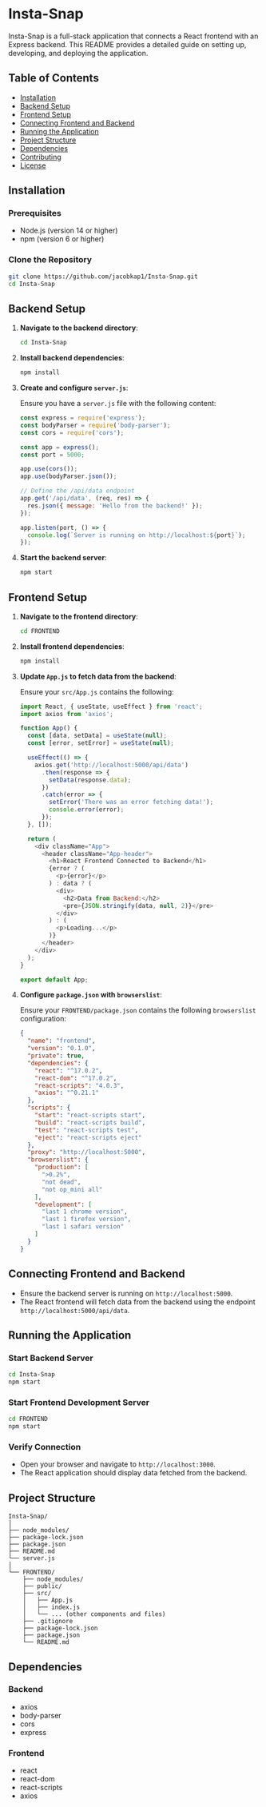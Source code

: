 
# Insta-Snap

Insta-Snap is a full-stack application that connects a React frontend with an Express backend. This README provides a detailed guide on setting up, developing, and deploying the application.

## Table of Contents

- [Installation](#installation)
- [Backend Setup](#backend-setup)
- [Frontend Setup](#frontend-setup)
- [Connecting Frontend and Backend](#connecting-frontend-and-backend)
- [Running the Application](#running-the-application)
- [Project Structure](#project-structure)
- [Dependencies](#dependencies)
- [Contributing](#contributing)
- [License](#license)

## Installation

### Prerequisites

- Node.js (version 14 or higher)
- npm (version 6 or higher)

### Clone the Repository

```bash
git clone https://github.com/jacobkap1/Insta-Snap.git
cd Insta-Snap
```

## Backend Setup

1. **Navigate to the backend directory**:

    ```bash
    cd Insta-Snap
    ```

2. **Install backend dependencies**:

    ```bash
    npm install
    ```

3. **Create and configure `server.js`**:

    Ensure you have a `server.js` file with the following content:

    ```javascript
    const express = require('express');
    const bodyParser = require('body-parser');
    const cors = require('cors');

    const app = express();
    const port = 5000;

    app.use(cors());
    app.use(bodyParser.json());

    // Define the /api/data endpoint
    app.get('/api/data', (req, res) => {
      res.json({ message: 'Hello from the backend!' });
    });

    app.listen(port, () => {
      console.log(`Server is running on http://localhost:${port}`);
    });
    ```

4. **Start the backend server**:

    ```bash
    npm start
    ```

## Frontend Setup

1. **Navigate to the frontend directory**:

    ```bash
    cd FRONTEND
    ```

2. **Install frontend dependencies**:

    ```bash
    npm install
    ```

3. **Update `App.js` to fetch data from the backend**:

    Ensure your `src/App.js` contains the following:

    ```javascript
    import React, { useState, useEffect } from 'react';
    import axios from 'axios';

    function App() {
      const [data, setData] = useState(null);
      const [error, setError] = useState(null);

      useEffect(() => {
        axios.get('http://localhost:5000/api/data')
          .then(response => {
            setData(response.data);
          })
          .catch(error => {
            setError('There was an error fetching data!');
            console.error(error);
          });
      }, []);

      return (
        <div className="App">
          <header className="App-header">
            <h1>React Frontend Connected to Backend</h1>
            {error ? (
              <p>{error}</p>
            ) : data ? (
              <div>
                <h2>Data from Backend:</h2>
                <pre>{JSON.stringify(data, null, 2)}</pre>
              </div>
            ) : (
              <p>Loading...</p>
            )}
          </header>
        </div>
      );
    }

    export default App;
    ```

4. **Configure `package.json` with `browserslist`**:

    Ensure your `FRONTEND/package.json` contains the following `browserslist` configuration:

    ```json
    {
      "name": "frontend",
      "version": "0.1.0",
      "private": true,
      "dependencies": {
        "react": "^17.0.2",
        "react-dom": "^17.0.2",
        "react-scripts": "4.0.3",
        "axios": "^0.21.1"
      },
      "scripts": {
        "start": "react-scripts start",
        "build": "react-scripts build",
        "test": "react-scripts test",
        "eject": "react-scripts eject"
      },
      "proxy": "http://localhost:5000",
      "browserslist": {
        "production": [
          ">0.2%",
          "not dead",
          "not op_mini all"
        ],
        "development": [
          "last 1 chrome version",
          "last 1 firefox version",
          "last 1 safari version"
        ]
      }
    }
    ```

## Connecting Frontend and Backend

- Ensure the backend server is running on `http://localhost:5000`.
- The React frontend will fetch data from the backend using the endpoint `http://localhost:5000/api/data`.

## Running the Application

### Start Backend Server

```bash
cd Insta-Snap
npm start
```

### Start Frontend Development Server

```bash
cd FRONTEND
npm start
```

### Verify Connection

- Open your browser and navigate to `http://localhost:3000`.
- The React application should display data fetched from the backend.

## Project Structure

```
Insta-Snap/
│
├── node_modules/
├── package-lock.json
├── package.json
├── README.md
└── server.js
│
└── FRONTEND/
    ├── node_modules/
    ├── public/
    ├── src/
    │   ├── App.js
    │   ├── index.js
    │   └── ... (other components and files)
    ├── .gitignore
    ├── package-lock.json
    ├── package.json
    └── README.md
```

## Dependencies

### Backend

- axios
- body-parser
- cors
- express

### Frontend

- react
- react-dom
- react-scripts
- axios

